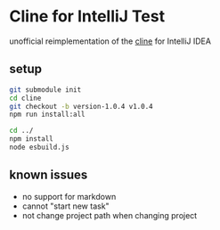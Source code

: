 # Cline for IntelliJ Test
unofficial reimplementation of the [cline](https://github.com/cline/cline) for IntelliJ IDEA

## setup
```bash
git submodule init
cd cline
git checkout -b version-1.0.4 v1.0.4
npm run install:all

cd ../
npm install
node esbuild.js
```

## known issues
- no support for markdown
- cannot "start new task"
- not change project path when changing project